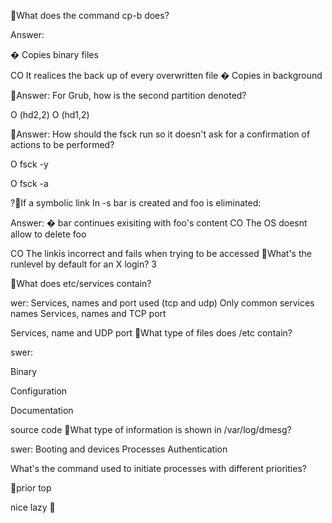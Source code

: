 What does the command cp-b does?

Answer:

� Copies binary files

CO It realices the back up of every overwritten file
� Copies in background


Answer:
For Grub, how is the second partition denoted?

O (hd2,2)
O (hd1,2)

Answer:
How should the fsck run so it doesn't ask for a confirmation of actions to be performed?

O fsck -y

O fsck -a


?If a symbolic link In -s bar is created and foo is eliminated:

Answer:
� bar continues exisiting with foo's content
CO The OS doesnt allow to delete foo

CO The linkis incorrect and fails when trying to be accessed
What's the runlevel by default for an X login?
3

What does etc/services contain?

wer:
Services, names and port used (tcp and udp)
Only common services names
Services, names and TCP port

Services, name and UDP port
What type of files does /etc contain?

swer:

Binary

Configuration

Documentation

source code
What type of information is shown in /var/log/dmesg?

swer:
Booting and devices
Processes
Authentication


What's the command used to initiate processes with different priorities?

prior
top

nice
lazy
